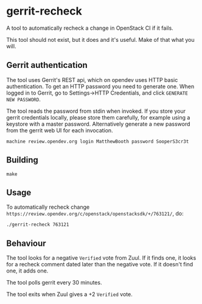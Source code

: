 # gerrit-recheck

A tool to automatically recheck a change in OpenStack CI if it fails.

This tool should not exist, but it does and it's useful. Make of that what you will.

## Gerrit authentication

The tool uses Gerrit's REST api, which on opendev uses HTTP basic authentication. To get an HTTP password you need to generate one.
When logged in to Gerrit, go to Settings->HTTP Credentials, and click `GENERATE NEW PASSWORD`.

The tool reads the password from stdin when invoked. If you store your gerrit
credentials locally, please store them carefully, for example using a keystore
with a master password. Alternatively generate a new password from the gerrit
web UI for each invocation.

```
machine review.opendev.org login MatthewBooth password SooperS3cr3t
```

## Building

```
make
```

## Usage

To automatically recheck change `https://review.opendev.org/c/openstack/openstacksdk/+/763121/`, do:

```
./gerrit-recheck 763121
```

## Behaviour

The tool looks for a negative `Verified` vote from Zuul. If it finds one, it looks for a recheck comment dated later than the negative vote. If it doesn't find one, it adds one.

The tool polls gerrit every 30 minutes.

The tool exits when Zuul gives a +2 `Verified` vote.
